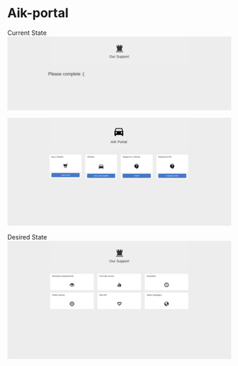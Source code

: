 # Aik-portal

Current State
![Current state](images/3.png)

![Current state](images/2.png)

Desired State
![Desired state](images/1.png)
